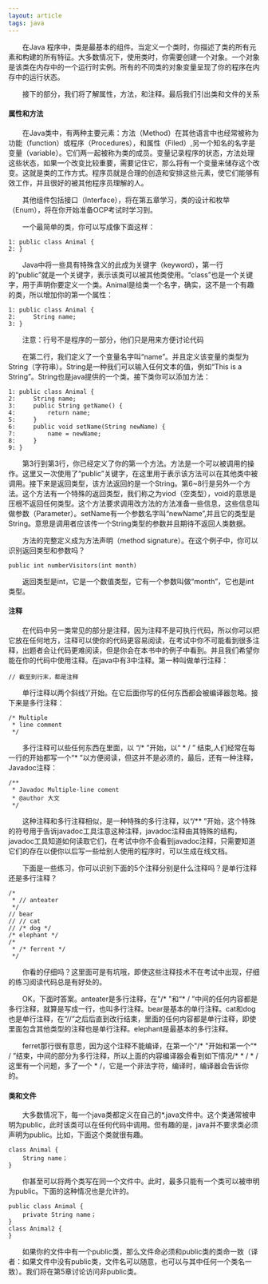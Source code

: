```yaml
---
layout: article
tags: java
---
```

&emsp;&emsp;在Java 程序中，类是最基本的组件。当定义一个类时，你描述了类的所有元素和构建的所有特征。大多数情况下，使用类时，你需要创建一个对象。一个对象是该类在内存中的一个运行时实例。所有的不同类的对象变量呈现了你的程序在内存中的运行状态。

&emsp;&emsp;接下的部分，我们将了解属性，方法，和注释。最后我们引出类和文件的关系

#### 属性和方法
&emsp;&emsp;在Java类中，有两种主要元素：方法（Method）在其他语言中也经常被称为功能（function）或程序（Procedures），和属性（Filed）,另一个知名的名字是变量（variable）。它们两一起被称为类的成员。变量记录程序的状态，方法处理这些状态，如果一个改变比较重要，需要记住它，那么将有一个变量来储存这个改变。这就是类的工作方式。程序员就是合理的创造和安排这些元素，使它们能够有效工作，并且很好的被其他程序员理解的人。

&emsp;&emsp;其他组件包括接口（Interface），将在第五章学习，类的设计和枚举（Enum），将在你开始准备OCP考试时学习到。

&emsp;&emsp;一个最简单的类，你可以写成像下面这样：
```
1: public class Animal {
2: }
```
&emsp;&emsp;Java中将一些具有特殊含义的此成为关键字（keyword），第一行的“public”就是一个关键字，表示该类可以被其他类使用。“class”也是一个关键字，用于声明你要定义一个类。Animal是给类一个名字，确实，这不是一个有趣的类，所以增加你的第一个属性：
```
1: public class Animal {
2: 	   String name;
3: }
```

&emsp;&emsp;注意：行号不是程序的一部分，他们只是用来方便讨论代码

&emsp;&emsp;在第二行，我们定义了一个变量名字叫“name”。并且定义该变量的类型为String（字符串）。String是一种我们可以输入任何文本的值，例如“This is a String”。String也是java提供的一个类。接下类你可以添加方法：
```
1: public class Animal {
2:     String name;
3:     public String getName() {
4:         return name;
5:     }
6:     public void setName(String newName) {
7:         name = newName;
8:     }
9: }
```
&emsp;&emsp;第3行到第3行，你已经定义了你的第一个方法。方法是一个可以被调用的操作。这里又一次使用了“public”关键字，在这里用于表示该方法可以在其他类中被调用。接下来是返回类型，该方法返回的是一个String。第6~8行是另外一个方法。这个方法有一个特殊的返回类型，我们称之为viod（空类型），void的意思是压根不返回任何类型。这个方法要求调用改方法的方法准备一些信息，这些信息叫做参数（Parameter）。setName有一个参数名字叫“newName”,并且它的类型是String。意思是调用者应该传一个String类型的参数并且期待不返回人类数据。

&emsp;&emsp;方法的完整定义成为方法声明（method signature）。在这个例子中，你可以识别返回类型和参数吗？
```
public int numberVisitors(int month)
```
&emsp;&emsp;返回类型是int，它是一个数值类型，它有一个参数叫做“month”，它也是int类型。

#### 注释
&emsp;&emsp;在代码中另一类常见的部分是注释，因为注释不是可执行代码，所以你可以把它放在任何地方，注释可以使你的代码更容易阅读，在考试中你不可能看到很多注释，出题者会让代码更难阅读，但是你会在本书中的例子中看到。并且我们希望你能在你的代码中使用注释。在java中有3中注释。第一种叫做单行注释：
```
// 截至到行末，都是注释
```
&emsp;&emsp;单行注释以两个斜线‘/’开始。在它后面你写的任何东西都会被编译器忽略。接下来是多行注释：
```
/* Multiple
 * line comment
 */
```
&emsp;&emsp;多行注释可以些任何东西在里面，以 “/* ”开始，以“ * / ” 结束,人们经常在每一行的开始都写一个“* ”以方便阅读，但这并不是必须的，最后，还有一种注释，Javadoc注释：
```
/**
 * Javadoc Multiple-line coment
 * @author 大文
 */
 ```
 &emsp;&emsp;这种注释和多行注释相似，是一种特殊的多行注释，以“/** ”开始，这个特殊的符号用于告诉javadoc工具注意这种注释，javadoc注释由其特殊的结构，javadoc工具知道如何读取它们，在考试中你不会看到javadoc注释，只需要知道它们的存在以便你以后写一些给别人使用的程序时，可以生成在线文档。

 &emsp;&emsp;下面是一些练习，你可以识别下面的5个注释分别是什么注释吗？是单行注释还是多行注释？
 ```
 /*
  * // anteater
  */
 // bear
 // // cat
 // /* dog */
 /* elephant */
 /*
  * /* ferrent */
  */
 ```
&emsp;&emsp;你看的仔细吗？这里面可是有坑哦，即使这些注释技术不在考试中出现，仔细的练习阅读代码总是有好处的。

&emsp;&emsp;OK，下面时答案。anteater是多行注释，在"/* "和“* / ”中间的任何内容都是多行注释，就算是写成一行，也叫多行注释。bear是基本的单行注释。cat和dog也是单行注释，在“//”之后后直到改行结束，里面的任何内容都是单行注释，即使里面包含其他类型的注释也是单行注释。elephant是最基本的多行注释。

&emsp;&emsp;ferret那行很有意思，因为这个注释不能编译，在第一个"/* "开始和第一个“* / ”结束，中间的部分为多行注释，所以上面的内容编译器会看到如下情况/* * / * /
这里有一个问题，多了一个 * /，它是一个非法字符，编译时，编译器会告诉你的。

#### 类和文件
&emsp;&emsp;大多数情况下，每一个java类都定义在自己的*.java文件中。这个类通常被申明为public，此时该类可以在任何代码中调用。但有趣的是，java并不要求类必须声明为public。比如，下面这个类就很有趣。
```
class Animal {
	String name；
}
```
&emsp;&emsp;你甚至可以将两个类写在同一个文件中。此时，最多只能有一个类可以被申明为public。下面的这种情况也是允许的。
```
public class Animal {
	private String name；
}
class Animal2 {
}
```
&emsp;&emsp;如果你的文件中有一个public类，那么文件命必须和public类的类命一致（译者：如果文件中没有public类，文件名可以随意，也可以与其中任何一个类名一致）。我们将在第5章讨论访问非public类。
